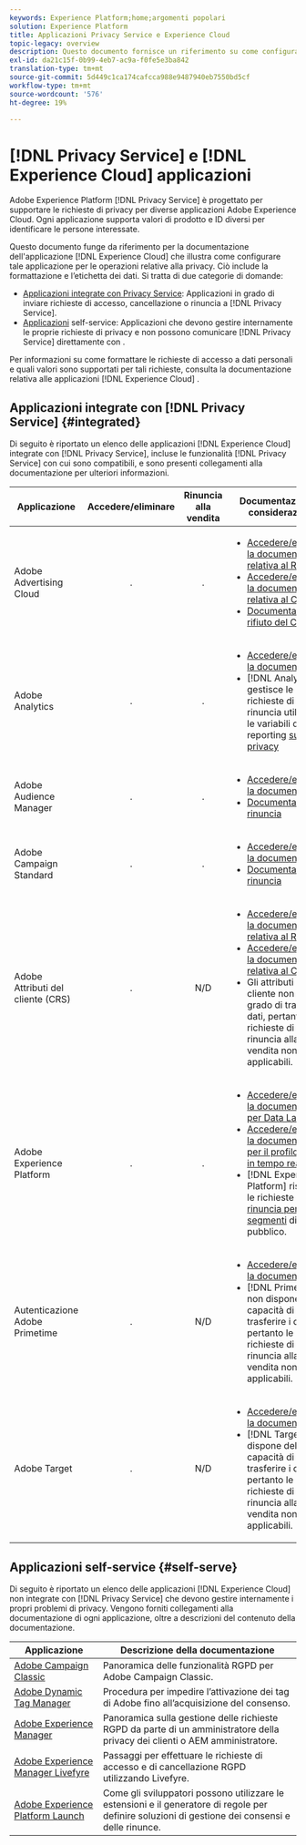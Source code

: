 ```yaml
---
keywords: Experience Platform;home;argomenti popolari
solution: Experience Platform
title: Applicazioni Privacy Service e Experience Cloud
topic-legacy: overview
description: Questo documento fornisce un riferimento su come configurare diverse applicazioni Experience Cloud per le operazioni relative alla privacy.
exl-id: da21c15f-0b99-4eb7-ac9a-f0fe5e3ba842
translation-type: tm+mt
source-git-commit: 5d449c1ca174cafcca988e9487940eb7550bd5cf
workflow-type: tm+mt
source-wordcount: '576'
ht-degree: 19%

---
```


# [!DNL Privacy Service] e  [!DNL Experience Cloud] applicazioni

Adobe Experience Platform [!DNL Privacy Service] è progettato per supportare le richieste di privacy per diverse applicazioni Adobe Experience Cloud. Ogni applicazione supporta valori di prodotto e ID diversi per identificare le persone interessate.

Questo documento funge da riferimento per la documentazione dell&#39;applicazione [!DNL Experience Cloud] che illustra come configurare tale applicazione per le operazioni relative alla privacy. Ciò include la formattazione e l’etichetta dei dati. Si tratta di due categorie di domande:

* [Applicazioni integrate con Privacy Service](#integrated): Applicazioni in grado di inviare richieste di accesso, cancellazione o rinuncia a  [!DNL Privacy Service].
* [Applicazioni](#self-serve) self-service: Applicazioni che devono gestire internamente le proprie richieste di privacy e non possono comunicare  [!DNL Privacy Service] direttamente con .

Per informazioni su come formattare le richieste di accesso a dati personali e quali valori sono supportati per tali richieste, consulta la documentazione relativa alle applicazioni [!DNL Experience Cloud] .

## Applicazioni integrate con [!DNL Privacy Service] {#integrated}

Di seguito è riportato un elenco delle applicazioni [!DNL Experience Cloud] integrate con [!DNL Privacy Service], incluse le funzionalità [!DNL Privacy Service] con cui sono compatibili, e sono presenti collegamenti alla documentazione per ulteriori informazioni.

| Applicazione | Accedere/eliminare | Rinuncia alla vendita | Documentazione e considerazioni |
--- | :---: | :---: | ---
| Adobe Advertising Cloud | . | . | <ul><li>[Accedere/eliminare la documentazione relativa al RGPD](https://experienceleague.adobe.com/docs/advertising-cloud/privacy/ad-cloud-gdpr.html)</li><li>[Accedere/eliminare la documentazione relativa al CCPA](https://experienceleague.adobe.com/docs/advertising-cloud/privacy/ad-cloud-ccpa-access-delete.html)</li><li>[Documentazione di rifiuto del CCPA](https://experienceleague.adobe.com/docs/advertising-cloud/privacy/ad-cloud-ccpa-opt-out-of-sale.html)</li></ul> |
| Adobe Analytics | . | . | <ul><li>[Accedere/eliminare la documentazione](https://docs.adobe.com/content/help/en/analytics/admin/data-governance/an-gdpr-overview.html)</li><li>[!DNL Analytics] gestisce le richieste di rinuncia utilizzando le variabili di reporting  [sulla privacy](https://docs.adobe.com/content/help/en/analytics/admin/data-governance/consent-variables.html)</li></ul> |
| Adobe Audience Manager | . | . | <ul><li>[Accedere/eliminare la documentazione](https://docs.adobe.com/content/help/it-IT/audience-manager/user-guide/overview/data-privacy/data-privacy-requests.html)</li><li>[Documentazione di rinuncia](https://docs.adobe.com/content/help/en/audience-manager/user-guide/features/declared-ids.html)</li></ul> |
| Adobe Campaign Standard | . | . | <ul><li>[Accedere/eliminare la documentazione](https://experienceleague.adobe.com/docs/campaign-classic/using/getting-started/privacy/privacy-management.html?lang=it)</li><li>[Documentazione di rinuncia](../segmentation/honoring-opt-outs.md)</li></ul> |
| Adobe Attributi del cliente (CRS) | . | N/D | <ul><li>[Accedere/eliminare la documentazione relativa al RGPD](https://docs.adobe.com/content/help/it-IT/core-services/interface/customer-attributes/gdpr.html)</li><li>[Accedere/eliminare la documentazione relativa al CCPA](https://docs.adobe.com/content/help/it-IT/core-services/interface/customer-attributes/ccpa.html)</li><li>Gli attributi del cliente non sono in grado di trasferire i dati, pertanto le richieste di rinuncia alla vendita non sono applicabili.</li></ul> |
| Adobe Experience Platform | . | . | <ul><li>[Accedere/eliminare la documentazione per Data Lake](../catalog/privacy.md)</li><li>[Accedere/eliminare la documentazione per il profilo cliente in tempo reale](../profile/privacy.md)</li><li>[!DNL Experience Platform] rispetta le richieste di  [rinuncia per i segmenti](../segmentation/honoring-opt-outs.md) di pubblico.</li></ul> |
| Autenticazione Adobe Primetime | . | N/D | <ul><li>[Accedere/eliminare la documentazione](http://tve.helpdocsonline.com/how-to-make-a-privacy-request)</li><li>[!DNL Primetime] non dispone della capacità di trasferire i dati, pertanto le richieste di rinuncia alla vendita non sono applicabili.</li></ul> |
| Adobe Target | . | N/D | <ul><li>[Accedere/eliminare la documentazione](https://docs.adobe.com/content/help/it-IT/target/using/implement-target/before-implement/privacy/cmp-privacy-and-general-data-protection-regulation.html)</li><li>[!DNL Target] non dispone della capacità di trasferire i dati, pertanto le richieste di rinuncia alla vendita non sono applicabili.</li></ul> |


## Applicazioni self-service {#self-serve}

Di seguito è riportato un elenco delle applicazioni [!DNL Experience Cloud] non integrate con [!DNL Privacy Service] che devono gestire internamente i propri problemi di privacy. Vengono forniti collegamenti alla documentazione di ogni applicazione, oltre a descrizioni del contenuto della documentazione.

| Applicazione | Descrizione della documentazione |
| ------- | ----------- |
| [Adobe Campaign Classic](https://docs.campaign.adobe.com/doc/AC/getting_started/EN/ACC_GDPR.html) | Panoramica delle funzionalità RGPD per Adobe Campaign Classic. |
| [Adobe Dynamic Tag Manager](https://docs.adobe.com/content/help/it-IT/dtm/using/tools/opt-in.html) | Procedura per impedire l’attivazione dei tag di Adobe fino all’acquisizione del consenso. |
| [Adobe Experience Manager](https://helpx.adobe.com/experience-manager/6-4/managing/using/gdpr-compliance.html) | Panoramica sulla gestione delle richieste RGPD da parte di un amministratore della privacy dei clienti o AEM amministratore. |
| [Adobe Experience Manager Livefyre](https://docs.adobe.com/content/help/en/livefyre/using/settings-other/privacy-requests/c-gdpr-compliance.html) | Passaggi per effettuare le richieste di accesso e di cancellazione RGPD utilizzando Livefyre. |
| [Adobe Experience Platform Launch](https://docs.adobelaunch.com/client-side-information/deploy-javascript-tags-to-opt-in-to-launch) | Come gli sviluppatori possono utilizzare le estensioni e il generatore di regole per definire soluzioni di gestione dei consensi e delle rinunce. |
